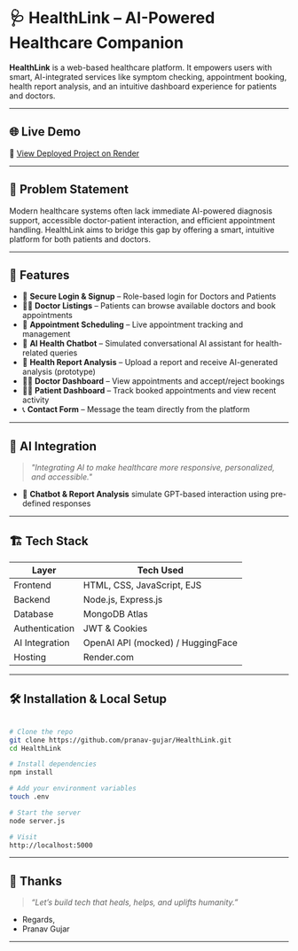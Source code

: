 # 🩺 HealthLink – AI-Powered Healthcare Companion

**HealthLink** is a web-based healthcare platform. It empowers users with smart, AI-integrated services like symptom checking, appointment booking, health report analysis, and an intuitive dashboard experience for patients and doctors.

---

## 🌐 Live Demo

🔗 [View Deployed Project on Render](https://healthlink-g7mo.onrender.com/) 

---

## 🎯 Problem Statement

Modern healthcare systems often lack immediate AI-powered diagnosis support, accessible doctor-patient interaction, and efficient appointment handling. HealthLink aims to bridge this gap by offering a smart, intuitive platform for both patients and doctors.

---

## 🚀 Features

- 🔐 **Secure Login & Signup** – Role-based login for Doctors and Patients
- 👩‍⚕️ **Doctor Listings** – Patients can browse available doctors and book appointments
- 📅 **Appointment Scheduling** – Live appointment tracking and management
- 💬 **AI Health Chatbot** – Simulated conversational AI assistant for health-related queries
- 📄 **Health Report Analysis** – Upload a report and receive AI-generated analysis (prototype)
- 🧑‍⚕️ **Doctor Dashboard** – View appointments and accept/reject bookings
- 🧑‍💻 **Patient Dashboard** – Track booked appointments and view recent activity
- 📞 **Contact Form** – Message the team directly from the platform

---

## 🧠 AI Integration

> _"Integrating AI to make healthcare more responsive, personalized, and accessible."_

- 🤖 **Chatbot & Report Analysis** simulate GPT-based interaction using pre-defined responses

---

## 🏗️ Tech Stack

| Layer        | Tech Used                          |
|--------------|------------------------------------|
| Frontend     | HTML, CSS, JavaScript, EJS         |
| Backend      | Node.js, Express.js                |
| Database     | MongoDB Atlas                      |
| Authentication | JWT & Cookies                   |
| AI Integration | OpenAI API (mocked) / HuggingFace |
| Hosting      | Render.com                         |

---

## 🛠️ Installation & Local Setup

```bash

# Clone the repo
git clone https://github.com/pranav-gujar/HealthLink.git
cd HealthLink

# Install dependencies
npm install

# Add your environment variables
touch .env

# Start the server
node server.js

# Visit
http://localhost:5000

```
---

## 🙏 Thanks 

> _“Let’s build tech that heals, helps, and uplifts humanity.”_

- Regards,
- Pranav Gujar
---
